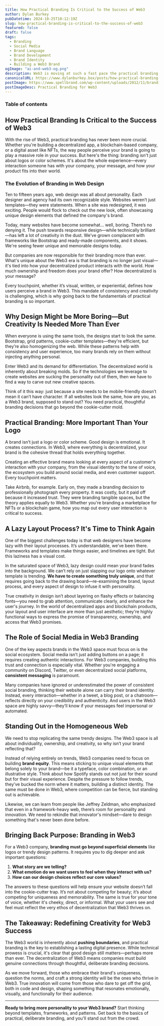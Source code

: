 ```yaml
---
title: How Practical Branding Is Critical to the Success of Web3
author: Dylan Burkey
pubDatetime: 2024-10-25T10:12:19Z
slug: how-practical-branding-is-critical-to-the-success-of-web3
featured: false
draft: false
tags:
  - Branding
  - Social Media
  - Brand Language
  - Brand Development
  - Brand Identity
  - Building a Web3 Brand
ogImage: "ai-and-web3-og.png"
description: Web3 is moving at such a fast pace the practical branding is often overlooked. Brands will make or break Web3, we must get this right.
canonicalURL: https://www.dylanburkey.box/posts/how-practical-branding-is-critical-to-the-success-of-web3
postImage: https://www.spellbrand.com/wp-content/uploads/2012/11/branding-101-guide1.jpg
postImageDesc: Practical Branding for Web3
---
```


### Table of contents


## How Practical Branding Is Critical to the Success of Web3

With the rise of Web3, practical branding has never been more crucial. Whether you're building a decentralized app, a blockchain-based company, or a digital asset like NFTs, the way people perceive your brand is going to play a massive role in your success. But here's the thing: branding isn't just about logos or color schemes. It's about the whole experience—every interaction someone has with your company, your message, and how your product fits into their world.

### The Evolution of Branding in Web Design

Ten to fifteen years ago, web design was all about personality. Each designer and agency had its own recognizable style. Websites weren’t just templates—they were statements. When a site was redesigned, it was exciting. People would flock to check out the new look, often showcasing unique design elements that defined the company's brand.

Today, many websites have become somewhat… well, boring. There’s no denying it. The push towards responsive design—while technically brilliant—has left a lot of creativity in the dust. We’ve grown complacent with frameworks like Bootstrap and ready-made components, and it shows. We're seeing fewer unique and memorable designs today.

But companies are now responsible for their branding more than ever. What's unique about the Web3 era is that branding is no longer just visual—it's tied into how your decentralized product interacts with the world. How much ownership and freedom does your brand offer? How decentralized is your message?

Every touchpoint, whether it’s visual, written, or experiential, defines how users perceive a brand in Web3. This mandate of consistency and creativity is challenging, which is why going back to the fundamentals of practical branding is so important.

## Why Design Might be More Boring—But Creativity Is Needed More Than Ever

When everyone is using the same tools, the designs start to look the same. Bootstrap, grid patterns, cookie-cutter templates—they're efficient, but they’re also homogenizing the web. While these patterns help with consistency and user experience, too many brands rely on them without injecting anything personal.

Enter Web3 and its demand for differentiation. The decentralized world is inherently about breaking molds. So if the technologies we leverage to create websites are sucking the personality out of them, then we have to find a way to carve out new creative spaces.

Think of it this way: just because a site needs to be mobile-friendly doesn’t mean it can’t have character. If all websites look the same, how are you, as a Web3 brand, supposed to stand out? You need practical, thoughtful branding decisions that go beyond the cookie-cutter mold.

## Practical Branding: More Important Than Your Logo

A brand isn’t just a logo or color scheme. Good design is emotional. It creates connections. In Web3, where everything is decentralized, your brand is the cohesive thread that holds everything together.

Creating an effective brand means looking at every aspect of a customer's interaction with your company, from the visual identity to the tone of voice, the ecosystem you build around social media, and even customer support. Every touchpoint matters.

Take Airbnb, for example. Early on, they made a branding decision to professionally photograph every property. It was costly, but it paid off because it increased trust. They were branding tangible spaces, but the theory applies equally to Web3. Whether you're branding a marketplace for NFTs or a blockchain game, how you map out every user interaction is critical to success.

## A Lazy Layout Process? It's Time to Think Again

One of the biggest challenges today is that web designers have become lazy with their layout processes. It’s understandable, we’ve been there. Frameworks and templates make things easier, and timelines are tight. But this laziness has a visual cost.

In the saturated space of Web3, lazy design could mean your brand fades into the background. We can’t rely on just slapping our logo onto whatever template is trending. **We have to create something truly unique**, and that requires going back to the drawing board—re-examining the brand, layout process, and every aspect of design to infuse it with personality.

True creativity in design isn’t about layering on flashy effects or balancing fonts—you need to grab attention, communicate clearly, and enhance the user's journey. In the world of decentralized apps and blockchain products, your layout and user interface are more than just aesthetic; they're highly functional ways to express the promise of transparency, ownership, and access that Web3 promises.

## The Role of Social Media in Web3 Branding

One of the key aspects brands in the Web3 space must focus on is the social ecosystem. Social media isn’t just adding buttons on a page; it requires creating authentic interactions. For Web3 companies, building this trust and connection is especially vital. Whether you're engaging a community on Discord, Twitter, or even decentralized social platforms, **consistent messaging** is paramount.

Many companies have ignored or underestimated the power of consistent social branding, thinking their website alone can carry their brand identity. Instead, every interaction—whether in a tweet, a blog post, or a chatroom—reflects directly on your credibility and authenticity. And users in the Web3 space are highly savvy—they’ll know if your messages feel impersonal or automated.

## Standing Out in the Homogeneous Web

We need to stop replicating the same trendy designs. The Web3 space is all about individuality, ownership, and creativity, so why isn’t your brand reflecting that?

Instead of relying entirely on trends, Web3 companies need to focus on building **brand equity**. This means sticking to unique visual elements that belong solely to your brand—be it a typeface, color combination, or an illustrative style. Think about how Spotify stands out not just for their sound but for their visual experience. Despite the pressure to follow trends, they’ve bucked the norm where it matters, building a distinct identity. The same must be done in Web3, where competition can be fierce, but standing out is achievable.

Likewise, we can learn from people like Jeffrey Zeldman, who emphasized that even in a framework-heavy web, there’s room for personality and innovation. We need to rekindle that innovator's mindset—dare to design something that's never been done before.

## Bringing Back Purpose: Branding in Web3

For a Web3 company, **branding must go beyond superficial elements** like logos or trendy design patterns. It requires you to dig deeper and ask important questions:

1. **What story are we telling?**
2. **What emotion do we want users to feel when they interact with us?**
3. **How can our design choices reflect our core values?**

The answers to these questions will help ensure your website doesn’t fall into the cookie-cutter trap. It’s not about competing for beauty; it’s about competing for uniqueness and memorability. The same is true for your tone of voice, whether it's cheeky, direct, or informal. What your users see and feel must reflect the very ethos of decentralization that Web3 thrives on.

## The Takeaway: Redefining Creativity for Web3 Success

The Web3 world is inherently about **pushing boundaries**, and practical branding is the key to establishing a lasting digital presence. While technical prowess is crucial, it's clear that good design still matters—perhaps more than ever. The decentralization of Web3 means companies must build genuine connections through thoughtful, deliberate branding decisions.

As we move forward, those who embrace their brand's uniqueness, question the norms, and craft a strong identity will be the ones who thrive in Web3. True innovation will come from those who dare to get off the grid, both in code and design, shaping something that resonates emotionally, visually, and functionally for their audience.

---

**Ready to bring more personality to your Web3 brand?** Start thinking beyond templates, frameworks, and patterns. Get back to the basics of practical, deliberate branding, and you'll stand out from the crowd.